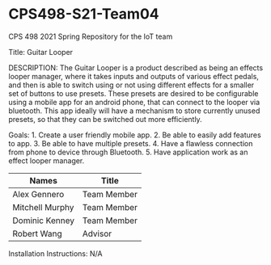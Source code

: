 # CPS498-S21-Team04
CPS 498 2021 Spring Repository for the IoT team

Title: Guitar Looper

DESCRIPTION: 
The Guitar Looper is a product described as being an effects looper manager, where it takes inputs and outputs of various effect pedals, and then is able to switch using or not using different effects for a smaller set of buttons to use presets. These presets are desired to be configurable using a mobile app for an android phone, that can connect to the looper via bluetooth. This app ideally will have a mechanism to store currently unused presets, so that they can be switched out more efficiently.

Goals:
      1. Create a user friendly mobile app.
      2. Be able to easily add features to app.
      3. Be able to have multiple presets.
      4. Have a flawless connection from phone to device through Bluetooth.
      5. Have application work as an effect looper manager.
      
| Names           | Title         |
| -------------   | ------------- |
| Alex Gennero    | Team Member   |
| Mitchell Murphy | Team Member   |
| Dominic Kenney  | Team Member   |
| Robert Wang     | Advisor       |


Installation Instructions: N/A
                          
